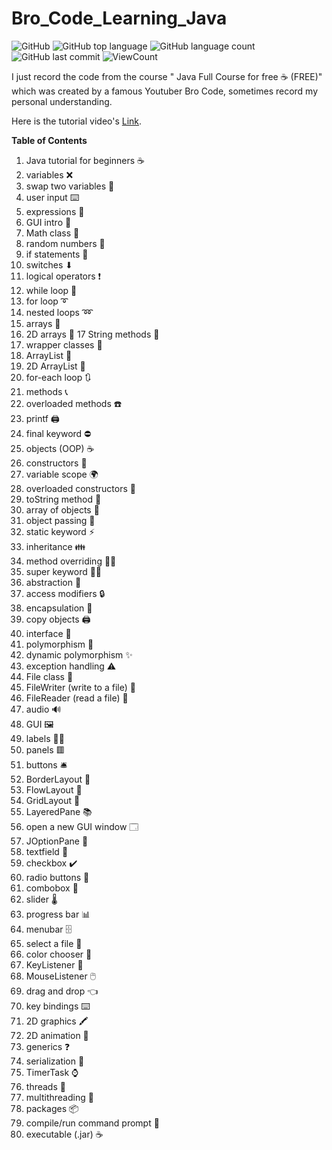 # Bro_Code_Learning_Java


![GitHub](https://img.shields.io/github/license/fermat01/Bro_Code_Learning_Java?style=flat)
![GitHub top language](https://img.shields.io/github/languages/top/fermat01/Bro_Code_Learning_Java?style=flat)
![GitHub language count](https://img.shields.io/github/languages/count/fermat01/Bro_Code_Learning_Java?style=flat)
![GitHub last commit](https://img.shields.io/github/last-commit/fermat01/Bro_Code_Learning_Java?style=flat)
![ViewCount](https://views.whatilearened.today/views/github/fermat01/Bro_Code_Learning_Java.svg?cache=remove)




I just record the code from the course " Java Full Course for free ☕ (FREE)" which was created by a famous Youtuber Bro Code, sometimes record my personal understanding.

Here is the tutorial video's [Link](https://www.youtube.com/watch?v=xk4_1vDrzzo&ab_channel=BroCode).

**Table of Contents**


1.  Java tutorial for beginners ☕
2.   variables ❌   
3.   swap two variables 💱
4.  user input ⌨️
5.   expressions 🧮
6.   GUI intro 🚩   
7.  Math class 📐   
8.  random numbers 🎲
9.  if statements 🚧
10.  switches ⬇
11.  logical operators ❗
12.  while loop 🔄
13.  for loop ➰
14.  nested loops ➿
15.   arrays 🚗
16. 2D arrays 🚚
17   String methods 💬
18.  wrapper classes 🎁
19. ArrayList 🧾
20.  2D ArrayList 📜
21. for-each loop 🔃
22.   methods 📞
23.   overloaded methods ☎️
24.   printf 🖨️
25.   final keyword ⛔
26.  objects (OOP) ☕
27.   constructors 👷
28. variable scope 🌍
29.   overloaded constructors 🍕
30.   toString method 🎉
31.   array of objects 🍱
32.   object passing 🏬
33.    static keyword ⚡
34.  inheritance 👪
35.   method overriding 🙅‍♂️
36.  super keyword 🦸‍♂️
37.  abstraction 👻
38.  access modifiers 🔒
39.   encapsulation 💊
40.   copy objects 🖨️
41.   interface 🦅
42. polymorphism 🏁
43.  dynamic polymorphism ✨
44.  exception handling ⚠️
45.  File class 📁
46.  FileWriter (write to a file) 📝
47.   FileReader (read a file) 📖
48.   audio 🔊
49.  GUI 🖼️
50.   labels 👨‍💻
51.   panels 🟥
52.  buttons 🛎️
53.   BorderLayout 🧭
54.   FlowLayout 🌊
55.   GridLayout 🔳
56. LayeredPane 📚
57.   open a new GUI window 🗔
58.   JOptionPane 🛑
59.  textfield 📛
60.  checkbox ✔️
61.   radio buttons 🔘
62.   combobox 📑
63.   slider 🌡️
64.   progress bar 📊
65.   menubar 🗄️
66.   select a file 🔎
67.   color chooser 🎨
68.   KeyListener 🚀
69.   MouseListener 🖱️
70.   drag and drop 👈
71.   key bindings ⌨️
72.   2D graphics 🖍️
73.   2D animation 👾
74.  generics ❓
75.   serialization 🥣
76.   TimerTask ⌚
77.  threads 🧵
78.   multithreading 🧶
79.   packages 📦
80.   compile/run command prompt 💽
81.  executable (.jar) ☕

